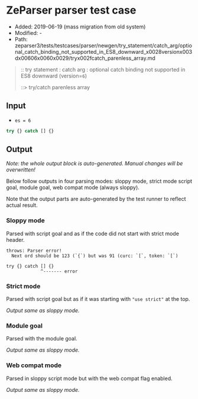 # ZeParser parser test case

- Added: 2019-06-19 (mass migration from old system)
- Modified: -
- Path: zeparser3/tests/testcases/parser/newgen/try_statement/catch_arg/optional_catch_binding_not_supported_in_ES8_downward_x0028versionx003dx00606x0060x0029/tryx002fcatch_parenless_array.md

> :: try statement : catch arg : optional catch binding not supported in ES8 downward (version=`6`)
>
> ::> try/catch parenless array

## Input

- `es = 6`

`````js
try {} catch [] {}
`````

## Output

_Note: the whole output block is auto-generated. Manual changes will be overwritten!_

Below follow outputs in four parsing modes: sloppy mode, strict mode script goal, module goal, web compat mode (always sloppy).

Note that the output parts are auto-generated by the test runner to reflect actual result.

### Sloppy mode

Parsed with script goal and as if the code did not start with strict mode header.

`````
throws: Parser error!
  Next ord should be 123 (`{`) but was 91 (curc: `[`, token: `[`)

try {} catch [] {}
             ^------- error
`````

### Strict mode

Parsed with script goal but as if it was starting with `"use strict"` at the top.

_Output same as sloppy mode._

### Module goal

Parsed with the module goal.

_Output same as sloppy mode._

### Web compat mode

Parsed in sloppy script mode but with the web compat flag enabled.

_Output same as sloppy mode._
